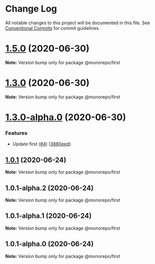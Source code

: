# Change Log

All notable changes to this project will be documented in this file.
See [Conventional Commits](https://conventionalcommits.org) for commit guidelines.

# [1.5.0](https://github.com/yevhenii-r/test_lerna/compare/v1.5.0-dev.1...v1.5.0) (2020-06-30)

**Note:** Version bump only for package @monorepo/first





# [1.3.0](https://github.com/yevhenii-r/test_lerna/compare/v1.3.0-alpha.0...v1.3.0) (2020-06-30)

**Note:** Version bump only for package @monorepo/first





# [1.3.0-alpha.0](https://github.com/yevhenii-r/test_lerna/compare/v1.2.0...v1.3.0-alpha.0) (2020-06-30)


### Features

* Update first ([#4](https://github.com/yevhenii-r/test_lerna/issues/4)) ([3880eed](https://github.com/yevhenii-r/test_lerna/commit/3880eed746b89a1a71957b79ae6c2948ba60d7c5))





## [1.0.1](https://github.com/yevhenii-r/test_lerna/compare/v1.0.1-alpha.2...v1.0.1) (2020-06-24)

**Note:** Version bump only for package @monorepo/first





## 1.0.1-alpha.2 (2020-06-24)

**Note:** Version bump only for package @monorepo/first





## 1.0.1-alpha.1 (2020-06-24)

**Note:** Version bump only for package @monorepo/first





## 1.0.1-alpha.0 (2020-06-24)

**Note:** Version bump only for package @monorepo/first
